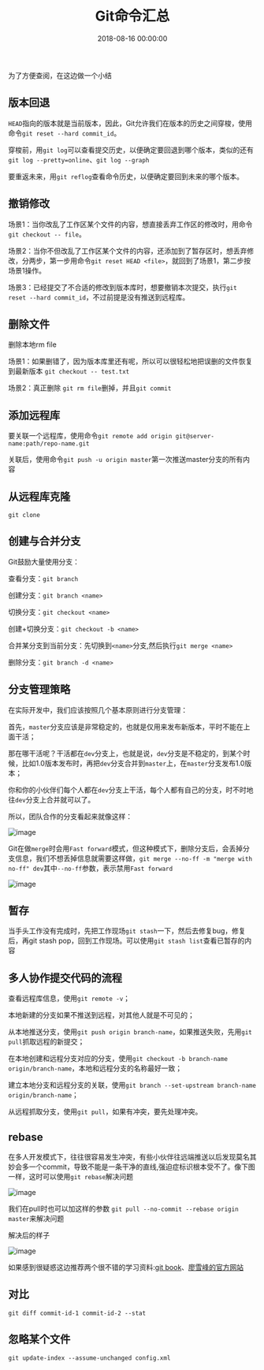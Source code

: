 ﻿---
layout: post
title: Git命令汇总
date: 2018-08-16 00:00:00
categories: 后端
tags: git
---

为了方便查阅，在这边做一个小结

## 版本回退

``HEAD``指向的版本就是当前版本，因此，Git允许我们在版本的历史之间穿梭，使用命令``git reset --hard commit_id``。

穿梭前，用``git log``可以查看提交历史，以便确定要回退到哪个版本，类似的还有``git log --pretty=online``、``git log --graph``

要重返未来，用``git reflog``查看命令历史，以便确定要回到未来的哪个版本。

## 撤销修改

场景1：当你改乱了工作区某个文件的内容，想直接丢弃工作区的修改时，用命令``git checkout -- file``。

场景2：当你不但改乱了工作区某个文件的内容，还添加到了暂存区时，想丢弃修改，分两步，第一步用命令``git reset HEAD <file>``，就回到了场景1，第二步按场景1操作。

场景3：已经提交了不合适的修改到版本库时，想要撤销本次提交，执行``git reset --hard commit_id``，不过前提是没有推送到远程库。

## 删除文件

删除本地rm file

场景1：如果删错了，因为版本库里还有呢，所以可以很轻松地把误删的文件恢复到最新版本 ``git checkout -- test.txt``

场景2：真正删除 ``git rm file``删掉，并且``git commit``

## 添加远程库


要关联一个远程库，使用命令``git remote add origin git@server-name:path/repo-name.git``

关联后，使用命令``git push -u origin master``第一次推送master分支的所有内容


## 从远程库克隆

``git clone``

## 创建与合并分支

Git鼓励大量使用分支：

查看分支：``git branch``

创建分支：``git branch <name>``

切换分支：``git checkout <name>``

创建+切换分支：``git checkout -b <name>``

合并某分支到当前分支：先切换到``<name>``分支,然后执行``git merge <name>``

删除分支：``git branch -d <name>``

## 分支管理策略

在实际开发中，我们应该按照几个基本原则进行分支管理：

首先，``master``分支应该是非常稳定的，也就是仅用来发布新版本，平时不能在上面干活；

那在哪干活呢？干活都在``dev``分支上，也就是说，``dev``分支是不稳定的，到某个时候，比如1.0版本发布时，再把``dev``分支合并到``master``上，在``master``分支发布1.0版本；

你和你的小伙伴们每个人都在``dev``分支上干活，每个人都有自己的分支，时不时地往``dev``分支上合并就可以了。

所以，团队合作的分支看起来就像这样：

![image](http://ww1.sinaimg.cn/large/0066vfZIgy1fubcq5ofzxj30du03ha9w.jpg)

Git在做``merge``时会用``Fast forward``模式，但这种模式下，删除分支后，会丢掉分支信息，我们不想丢掉信息就需要这样做，``git merge --no-ff -m "merge with no-ff" dev``其中``--no-ff``参数，表示禁用``Fast forward`` 

![image](http://ww1.sinaimg.cn/large/0066vfZIgy1fubcv6kb9oj30dc075web.jpg)


## 暂存

当手头工作没有完成时，先把工作现场``git stash``一下，然后去修复bug，修复后，再git stash pop，回到工作现场。可以使用``git stash list``查看已暂存的内容

## 多人协作提交代码的流程

查看远程库信息，使用``git remote -v``；

本地新建的分支如果不推送到远程，对其他人就是不可见的；

从本地推送分支，使用``git push origin branch-name``，如果推送失败，先用``git pull``抓取远程的新提交；

在本地创建和远程分支对应的分支，使用``git checkout -b branch-name origin/branch-name``，本地和远程分支的名称最好一致；

建立本地分支和远程分支的关联，使用``git branch --set-upstream branch-name origin/branch-name``；

从远程抓取分支，使用``git pull``，如果有冲突，要先处理冲突。

## rebase

在多人开发模式下，往往很容易发生冲突，有些小伙伴往远端推送以后发现莫名其妙会多一个commit，导致不能是一条干净的直线,强迫症标识根本受不了。像下图一样，这时可以使用``git rebase``解决问题

![image](http://ww1.sinaimg.cn/large/0066vfZIgy1fubd2k753bj30mq0b2t9r.jpg)

我们在pull时也可以加这样的参数 ``git pull --no-commit --rebase origin master``来解决问题

解决后的样子

![image](http://ww1.sinaimg.cn/large/0066vfZIgy1fubd8t30jxj30mo0alq3x.jpg)

如果感到很疑惑这边推荐两个很不错的学习资料:[git book](https://git-scm.com/book/zh/v2)、[廖雪峰的官方网站](https://www.liaoxuefeng.com/wiki/0013739516305929606dd18361248578c67b8067c8c017b000/0015266568413773c73cdc8b4ab4f9aa9be10ef3078be3f000)


## 对比

``git diff commit-id-1 commit-id-2 --stat``

## 忽略某个文件

``git update-index --assume-unchanged config.xml``


